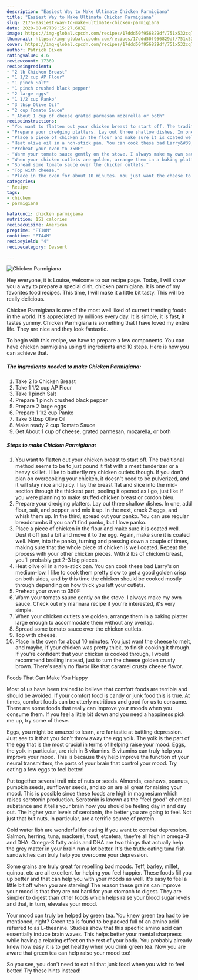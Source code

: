 ```yaml
---
description: "Easiest Way to Make Ultimate Chicken Parmigiana"
title: "Easiest Way to Make Ultimate Chicken Parmigiana"
slug: 2175-easiest-way-to-make-ultimate-chicken-parmigiana
date: 2020-08-07T09:15:27.683Z
image: https://img-global.cpcdn.com/recipes/17ddd50f956829df/751x532cq70/chicken-parmigiana-recipe-main-photo.jpg
thumbnail: https://img-global.cpcdn.com/recipes/17ddd50f956829df/751x532cq70/chicken-parmigiana-recipe-main-photo.jpg
cover: https://img-global.cpcdn.com/recipes/17ddd50f956829df/751x532cq70/chicken-parmigiana-recipe-main-photo.jpg
author: Patrick Dixon
ratingvalue: 4.6
reviewcount: 17369
recipeingredient:
- "2 lb Chicken Breast"
- "1 1/2 cup AP Flour"
- "1 pinch Salt"
- "1 pinch crushed black pepper"
- "2 large eggs"
- "1 1/2 cup Panko"
- "3 tbsp Olive Oil"
- "2 cup Tomato Sauce"
- " About 1 cup of cheese grated parmesan mozarella or both"
recipeinstructions:
- "You want to flatten out your chicken breast to start off. The traditional method seems to be to just pound it flat with a meat tenderizer or a heavy skillet. I like to butterfly my chicken cutlets though. If you don&#39;t plan on overcooking your chicken, it doesn&#39;t need to be pulverized, and it will stay nice and juicy. I lay the breast flat and slice into the mid-section through the thickest part, peeling it opened as I go, just like If you were planning to make stuffed chicken breast or cordon bleu."
- "Prepare your dredging platters. Lay out three shallow dishes. In one, add flour, salt, and pepper, and mix it up. In the next, crack 2 eggs, and whisk them up. In the third, spread out your panko. You can use regular breadcrumbs if you can&#39;t find panko, but I love panko."
- "Place a piece of chicken in the flour and make sure it is coated well. Dust it off just a bit and move it to the egg. Again, make sure it is coated well. Now, into the panko, turning and pressing down a couple of times, making sure that the whole piece of chicken is well coated. Repeat the process with your other chicken pieces. With 2 lbs of chicken breast, you&#39;ll probably get 2-3 big pieces."
- "Heat olive oil in a non-stick pan. You can cook these bad Larry&#39;s on medium-low. I like to cook them pretty slow to get a good golden crisp on both sides, and by this time the chicken should be cooked mostly through depending on how thick you left your cutlets."
- "Preheat your oven to 350F"
- "Warm your tomato sauce gently on the stove. I always make my own sauce. Check out my marinara recipe if you&#39;re interested, it&#39;s very simple."
- "When your chicken cutlets are golden, arrange them in a baking platter large enough to accommodate them without any overlap."
- "Spread some tomato sauce over the chicken cutlets."
- "Top with cheese."
- "Place in the oven for about 10 minutes. You just want the cheese to melt, and maybe, if your chicken was pretty thick, to finish cooking it through. If you&#39;re confident that your chicken is cooked through, I would recommend broiling instead, just to turn the cheese golden crusty brown. There&#39;s really no flavor like that caramel crusty cheese flavor."
categories:
- Recipe
tags:
- chicken
- parmigiana

katakunci: chicken parmigiana 
nutrition: 151 calories
recipecuisine: American
preptime: "PT10M"
cooktime: "PT44M"
recipeyield: "4"
recipecategory: Dessert

---
```



![Chicken Parmigiana](https://img-global.cpcdn.com/recipes/17ddd50f956829df/751x532cq70/chicken-parmigiana-recipe-main-photo.jpg)

Hey everyone, it is Louise, welcome to our recipe page. Today, I will show you a way to prepare a special dish, chicken parmigiana. It is one of my favorites food recipes. This time, I will make it a little bit tasty. This will be really delicious.

Chicken Parmigiana is one of the most well liked of current trending foods in the world. It's appreciated by millions every day. It is simple, it is fast, it tastes yummy. Chicken Parmigiana is something that I have loved my entire life. They are nice and they look fantastic.




To begin with this recipe, we have to prepare a few components. You can have chicken parmigiana using 9 ingredients and 10 steps. Here is how you can achieve that.

<!--inarticleads1-->

##### The ingredients needed to make Chicken Parmigiana:

1. Take 2 lb Chicken Breast
1. Take 1 1/2 cup AP Flour
1. Take 1 pinch Salt
1. Prepare 1 pinch crushed black pepper
1. Prepare 2 large eggs
1. Prepare 1 1/2 cup Panko
1. Take 3 tbsp Olive Oil
1. Make ready 2 cup Tomato Sauce
1. Get  About 1 cup of cheese, grated parmesan, mozarella, or both




<!--inarticleads2-->

##### Steps to make Chicken Parmigiana:

1. You want to flatten out your chicken breast to start off. The traditional method seems to be to just pound it flat with a meat tenderizer or a heavy skillet. I like to butterfly my chicken cutlets though. If you don&#39;t plan on overcooking your chicken, it doesn&#39;t need to be pulverized, and it will stay nice and juicy. I lay the breast flat and slice into the mid-section through the thickest part, peeling it opened as I go, just like If you were planning to make stuffed chicken breast or cordon bleu.
1. Prepare your dredging platters. Lay out three shallow dishes. In one, add flour, salt, and pepper, and mix it up. In the next, crack 2 eggs, and whisk them up. In the third, spread out your panko. You can use regular breadcrumbs if you can&#39;t find panko, but I love panko.
1. Place a piece of chicken in the flour and make sure it is coated well. Dust it off just a bit and move it to the egg. Again, make sure it is coated well. Now, into the panko, turning and pressing down a couple of times, making sure that the whole piece of chicken is well coated. Repeat the process with your other chicken pieces. With 2 lbs of chicken breast, you&#39;ll probably get 2-3 big pieces.
1. Heat olive oil in a non-stick pan. You can cook these bad Larry&#39;s on medium-low. I like to cook them pretty slow to get a good golden crisp on both sides, and by this time the chicken should be cooked mostly through depending on how thick you left your cutlets.
1. Preheat your oven to 350F
1. Warm your tomato sauce gently on the stove. I always make my own sauce. Check out my marinara recipe if you&#39;re interested, it&#39;s very simple.
1. When your chicken cutlets are golden, arrange them in a baking platter large enough to accommodate them without any overlap.
1. Spread some tomato sauce over the chicken cutlets.
1. Top with cheese.
1. Place in the oven for about 10 minutes. You just want the cheese to melt, and maybe, if your chicken was pretty thick, to finish cooking it through. If you&#39;re confident that your chicken is cooked through, I would recommend broiling instead, just to turn the cheese golden crusty brown. There&#39;s really no flavor like that caramel crusty cheese flavor.




Foods That Can Make You Happy


Most of us have been trained to believe that comfort foods are terrible and should be avoided. If your comfort food is candy or junk food this is true. At times, comfort foods can be utterly nutritious and good for us to consume. There are some foods that really can improve your moods when you consume them. If you feel a little bit down and you need a happiness pick me up, try some of these.

Eggs, you might be amazed to learn, are fantastic at battling depression. Just see to it that you don't throw away the egg yolk. The yolk is the part of the egg that is the most crucial in terms of helping raise your mood. Eggs, the yolk in particular, are rich in B vitamins. B vitamins can truly help you improve your mood. This is because they help improve the function of your neural transmitters, the parts of your brain that control your mood. Try eating a few eggs to feel better!

Put together several trail mix of nuts or seeds. Almonds, cashews, peanuts, pumpkin seeds, sunflower seeds, and so on are all great for raising your mood. This is possible since these foods are high in magnesium which raises serotonin production. Serotonin is known as the "feel good" chemical substance and it tells your brain how you should be feeling day in and day out. The higher your levels of serotonin, the better you are going to feel. Not just that but nuts, in particular, are a terrific source of protein.

Cold water fish are wonderful for eating if you want to combat depression. Salmon, herring, tuna, mackerel, trout, etcetera, they're all high in omega-3 and DHA. Omega-3 fatty acids and DHA are two things that actually help the grey matter in your brain run a lot better. It's the truth: eating tuna fish sandwiches can truly help you overcome your depression. 

Some grains are truly great for repelling bad moods. Teff, barley, millet, quinoa, etc are all excellent for helping you feel happier. These foods fill you up better and that can help you with your moods as well. It's easy to feel a little bit off when you are starving! The reason these grains can improve your mood is that they are not hard for your stomach to digest. They are simpler to digest than other foods which helps raise your blood sugar levels and that, in turn, elevates your mood.

Your mood can truly be helped by green tea. You knew green tea had to be mentioned, right? Green tea is found to be packed full of an amino acid referred to as L-theanine. Studies show that this specific amino acid can essentially induce brain waves. This helps better your mental sharpness while having a relaxing effect on the rest of your body. You probably already knew how easy it is to get healthy when you drink green tea. Now you are aware that green tea can help raise your mood too!

So you see, you don't need to eat all that junk food when you wish to feel better! Try  these hints  instead!

